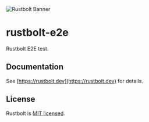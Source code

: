 <picture>
  <source media="(prefers-color-scheme: dark)" srcset="https://assets.rustbolt.dev/rustbolt/rustbolt-banner-plain-dark.png">
  <img alt="Rustbolt Banner" src="https://assets.rustbolt.dev/rustbolt/rustbolt-banner-plain-light.png">
</picture>

# rustbolt-e2e

Rustbolt E2E test.

## Documentation

See [https://rustbolt.dev](https://rustbolt.dev) for details.

## License

Rustbolt is [MIT licensed](https://github.com/khulnasoft/rustbolt/blob/main/LICENSE).
